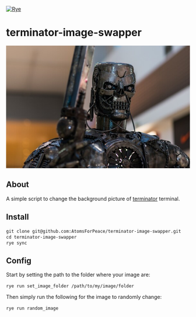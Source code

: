 [![Rye](https://img.shields.io/endpoint?url=https://raw.githubusercontent.com/mitsuhiko/rye/main/artwork/badge.json)](https://rye-up.com)

# terminator-image-swapper

![Terminator pic](terminator2.jpg)

## About
A simple script to change the background picture of [terminator](https://github.com/gnome-terminator/terminator) terminal.

## Install 
```
git clone git@github.com:AtomsForPeace/terminator-image-swapper.git
cd terminator-image-swapper
rye sync
```

## Config
Start by setting the path to the folder where your image are:
```
rye run set_image_folder /path/to/my/image/folder
```

Then simply run the following for the image to randomly change:
```
rye run random_image
```
